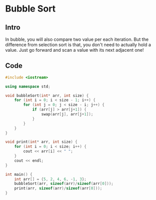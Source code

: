 # Bubble Sort

## Intro

In bubble, you will also compare two value per each iteration. But the difference from selection sort is that, you don't need to actually hold a value. Just go forward and scan a value with its next adjacent one!

## Code

```cpp
#include <iostream>

using namespace std;

void bubbleSort(int* arr, int size) {
    for (int i = 0; i < size - 1; i++) {
        for (int j = 0; j < size - i; j++) {
            if (arr[j] > arr[j+1]) {
                swap(arr[j], arr[j+1]);
            }
        }
    }
}

void print(int* arr, int size) {
    for (int i = 0; i < size; i++) {
        cout << arr[i] << " ";
    }
    cout << endl;
}

int main() {
    int arr[] = {5, 2, 4, 6, -1, 3};
    bubbleSort(arr, sizeof(arr)/sizeof(arr[0]));
    print(arr, sizeof(arr)/sizeof(arr[0]));
}
```
